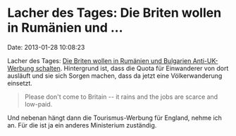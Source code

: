 Lacher des Tages: Die Briten wollen in Rumänien und \...
========================================================

Date: 2013-01-28 10:08:23

Lacher des Tages: [Die Briten wollen in Rumänien und Bulgarien
Anti-UK-Werbung
schalten](http://www.guardian.co.uk/uk/2013/jan/27/uk-immigration-romania-bulgaria-ministers).
Hintergrund ist, dass die Quota für Einwanderer von dort ausläuft und
sie sich Sorgen machen, dass da jetzt eine Völkerwanderung einsetzt.

> Please don\'t come to Britain -- it rains and the jobs are scarce and
> low-paid.

Und nebenan hängt dann die Tourismus-Werbung für England, nehme ich an.
Für die ist ja ein anderes Ministerium zuständig.
